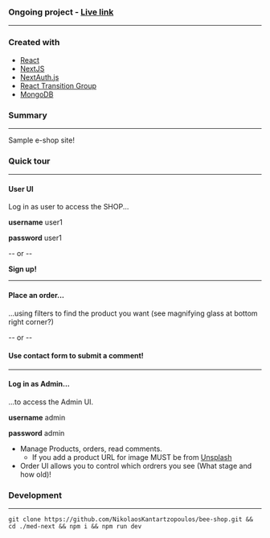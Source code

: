 ### Ongoing project - [Live link](https://bee-shop-nk.vercel.app/shop)

---

### Created with

- [React](https://reactjs.org/)
- [NextJS](https://nextjs.org/)
- [NextAuth.js](https://next-auth.js.org/)
- [React Transition Group](http://reactcommunity.org/react-transition-group/)
- [MongoDB](https://www.mongodb.com/)

### Summary

---

Sample e-shop site!

### Quick tour

---
 #### User UI
 
 Log in as user to access the SHOP...
  
  **username**   user1
  
  **password**  user1
 
  -- or --  
  
  **Sign up!**

---

####  Place an order...

 ...using filters to find the product you want (see magnifying glass at bottom right corner?)

-- or --

#### Use contact form to submit a comment!

---

#### Log in as Admin... 

...to access the Admin UI.

 **username** admin
 
 **password** admin



  -  Manage Products, orders, read comments.
     - If you add a product URL for image MUST be from [Unsplash](https://unsplash.com/)
  -  Order UI allows you to control which ordrers you see (What stage and how old)!


### Development

---

```
git clone https://github.com/NikolaosKantartzopoulos/bee-shop.git && cd ./med-next && npm i && npm run dev
```


